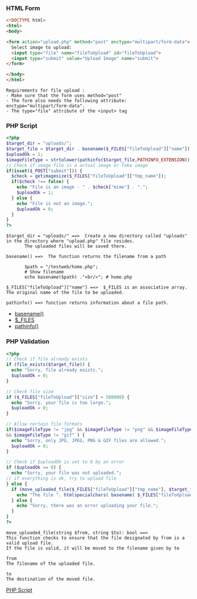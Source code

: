 ### HTML Form
```html
<!DOCTYPE html>
<html>
<body>

<form action="upload.php" method="post" enctype="multipart/form-data">
  Select image to upload:
  <input type="file" name="fileToUpload" id="fileToUpload">
  <input type="submit" value="Upload Image" name="submit">
</form>

</body>
</html>
```
```
Requirements for file upload :
- Make sure that the form uses method="post"
- The form also needs the following attribute: enctype="multipart/form-data".
- The type="file" attribute of the <input> tag
```
### PHP Script
```php
<?php
$target_dir = "uploads/";
$target_file = $target_dir . basename($_FILES["fileToUpload"]["name"]);
$uploadOk = 1;
$imageFileType = strtolower(pathinfo($target_file,PATHINFO_EXTENSION));
// Check if image file is a actual image or fake image
if(isset($_POST["submit"])) {
  $check = getimagesize($_FILES["fileToUpload"]["tmp_name"]);
  if($check !== false) {
    echo "File is an image - " . $check["mime"] . ".";
    $uploadOk = 1;
  } else {
    echo "File is not an image.";
    $uploadOk = 0;
  }
}
?>
```
```
$target_dir = "uploads/" ==>  Create a new directory called "uploads" in the directory where "upload.php" file resides. 
       The uploaded files will be saved there.
       
basename() ==>  The function returns the filename from a path
       
       $path = "/testweb/home.php";
       # Show filename
       echo basename($path) ."<br/>"; # home.php
       
$_FILES["fileToUpload"]["name"] ==>  $_FILES is an associative array. The original name of the file to be uploaded.

pathinfo() ==> function returns information about a file path.
```
- [basename()](https://www.w3schools.com/php/func_filesystem_basename.asp)
- [$_FILES](https://www.tutorialspoint.com/php-files#:~:text=The%20global%20predefined%20variable%20%24_,to%20multipart%2Fform%2Ddata.&text=%24_FILES%5B'file'%5D,the%20file%20to%20be%20uploaded.)
- [pathinfo()](https://www.w3schools.com/php/func_filesystem_pathinfo.asp)
### PHP Validation
```php
<?php
// Check if file already exists
if (file_exists($target_file)) {
  echo "Sorry, file already exists.";
  $uploadOk = 0;
}

// Check file size
if ($_FILES["fileToUpload"]["size"] > 500000) {
  echo "Sorry, your file is too large.";
  $uploadOk = 0;
}

// Allow certain file formats
if($imageFileType != "jpg" && $imageFileType != "png" && $imageFileType != "jpeg"
&& $imageFileType != "gif" ) {
  echo "Sorry, only JPG, JPEG, PNG & GIF files are allowed.";
  $uploadOk = 0;
}

// Check if $uploadOk is set to 0 by an error
if ($uploadOk == 0) {
  echo "Sorry, your file was not uploaded.";
// if everything is ok, try to upload file
} else {
  if (move_uploaded_file($_FILES["fileToUpload"]["tmp_name"], $target_file)) {
    echo "The file ". htmlspecialchars( basename( $_FILES["fileToUpload"]["name"])). " has been uploaded.";
  } else {
    echo "Sorry, there was an error uploading your file.";
  }
}
?>
```
```
move_uploaded_file(string $from, string $to): bool ==>
This function checks to ensure that the file designated by from is a valid upload file.
If the file is valid, it will be moved to the filename given by to

from
The filename of the uploaded file.

to
The destination of the moved file.
```
[PHP Script](https://ideone.com/cCwJZZ)
